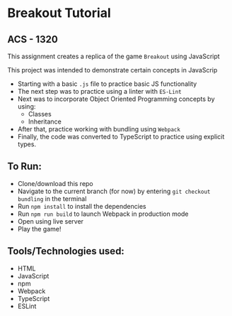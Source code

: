 # Breakout Tutorial
## ACS - 1320

This assignment creates a replica of the game `Breakout` using JavaScript

This project was intended to demonstrate certain concepts in JavaScrip
- Starting with a basic `.js` file to practice basic JS functionality
- The next step was to practice using a linter with `ES-Lint`
- Next was to incorporate Object Oriented Programming concepts by using:
  - Classes
  - Inheritance
- After that, practice working with bundling using `Webpack`
- Finally, the code was converted to TypeScript to practice using explicit types.

## To Run:
- Clone/download this repo
- Navigate to the current branch (for now) by entering `git checkout bundling` in the terminal
- Run `npm install` to install the dependencies
- Run `npm run build` to launch Webpack in production mode
- Open using live server
- Play the game!

## Tools/Technologies used:
- HTML
- JavaScript
- npm
- Webpack
- TypeScript
- ESLint
